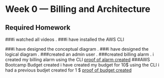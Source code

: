 # Week 0 — Billing and Architecture


## Required Homework 

###i watched all videos .
###i have installed the AWS CLI 

###i have designed the conceptual diagram .
###i have designed the logical diagram .
###created an admin user .
###created billing alarm .
i created my billing alarm using the CLI 
[proof of alarm created](assets/assets/proof%20of%20alarm%20created.JPG)
###AWS Bootcamp Budget created
i have created my budget for 10$ using the CLI
i had a previous budjet created for 1 $
[proof of budget created](assets/proof%20of%20Budget%20created.JPG)
###

